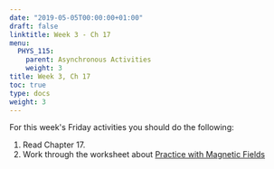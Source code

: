 ```yaml
---
date: "2019-05-05T00:00:00+01:00"
draft: false
linktitle: Week 3 - Ch 17
menu:
  PHYS_115:
    parent: Asynchronous Activities
    weight: 3
title: Week 3, Ch 17
toc: true
type: docs
weight: 3
---
```

For this week's Friday activities you should do the following:

1. Read Chapter 17.
2. Work through the worksheet about [Practice with Magnetic Fields](https://docs.google.com/document/d/1ghEGbiizg492KbkE8NE78arEoDasKTMlmLpESD2IV-4/edit?usp=sharing)